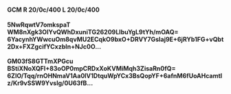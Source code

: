 #### GCM R 20/0c/400 L 20/0c/400
**5NwRqwtV7omkspaT**<br/>**WM8nXgk3OlYvQWhDxuniTG26209LlbuYgL9tYh/mOAQ=**<br/>**6YacynhYWwcuOm8qvMU2ECqkO9bxO+DRVY7GsIaj9E+6jRYb1FG+vQbt2Dx+FXZgcifYCxzbIn+NJc0O...**<br/><br/>
**GM03fS8GTTmXPGcu**<br/>**BStiXNoXQFI+83oOP0mpCRDxXoKVMiMqh3ZisaRn0fQ=**<br/>**6ZlO/Tqq/rnOHNmaV1Aa0lV1DtquWpYCx3BsQopYF+6afnM6fUoAHcamtlz/Kr9vSSW9Yvslg/0U63fB...**